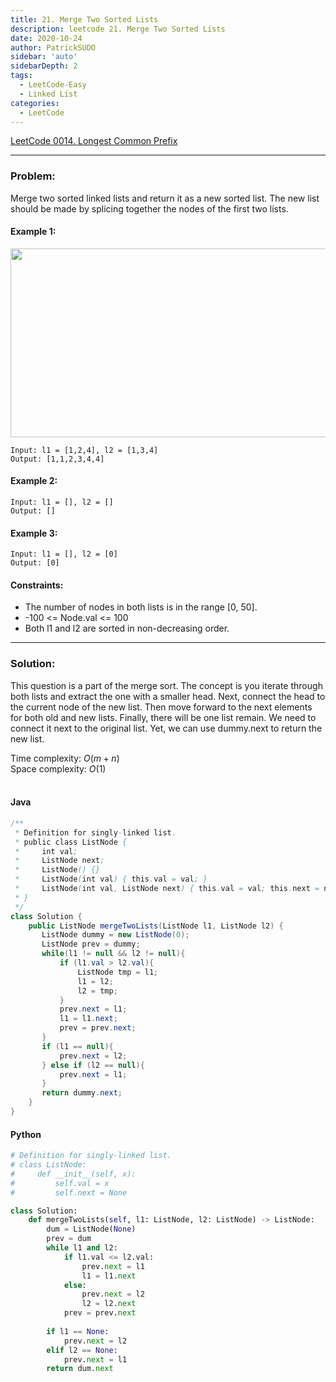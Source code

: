 ```yaml
---
title: 21. Merge Two Sorted Lists
description: leetcode 21. Merge Two Sorted Lists
date: 2020-10-24
author: PatrickSUDO
sidebar: 'auto'
sidebarDepth: 2
tags: 
  - LeetCode-Easy
  - Linked List
categories:
  - LeetCode
---
```

[LeetCode 0014. Longest Common Prefix](https://leetcode.com/problems/merge-two-sorted-lists/)

---
### Problem: 

Merge two sorted linked lists and return it as a new sorted list. The new list should be made by splicing together the nodes of the first two lists.


#### Example 1:
<img alt="" src="https://assets.leetcode.com/uploads/2020/10/03/merge_ex1.jpg" style="width: 662px; height: 302px;"> </br>

    Input: l1 = [1,2,4], l2 = [1,3,4]
    Output: [1,1,2,3,4,4]

#### Example 2:

    Input: l1 = [], l2 = []
    Output: []

#### Example 3:

    Input: l1 = [], l2 = [0]
    Output: [0]

#### Constraints:

- The number of nodes in both lists is in the range [0, 50].
- -100 <= Node.val <= 100
- Both l1 and l2 are sorted in non-decreasing order.
---
### Solution:
This question is a part of the merge sort. The concept is you iterate through both lists and extract the one with a smaller head. Next, connect the head to the current node of the new list. Then move forward to the next elements for both old and new lists. Finally, there will be one list remain. We need to connect it next to the original list. Yet, we can use dummy.next to return the new list. 

Time complexity: $O(m+n)$ </br>
Space complexity: $O(1)$
</br>
</br>


#### Java
```Java
/**
 * Definition for singly-linked list.
 * public class ListNode {
 *     int val;
 *     ListNode next;
 *     ListNode() {}
 *     ListNode(int val) { this.val = val; }
 *     ListNode(int val, ListNode next) { this.val = val; this.next = next; }
 * }
 */
class Solution {
    public ListNode mergeTwoLists(ListNode l1, ListNode l2) {
       ListNode dummy = new ListNode(0);
       ListNode prev = dummy;
       while(l1 != null && l2 != null){
           if (l1.val > l2.val){
               ListNode tmp = l1;
               l1 = l2;
               l2 = tmp;
           }
           prev.next = l1;
           l1 = l1.next;
           prev = prev.next;
       }
       if (l1 == null){
           prev.next = l2;
       } else if (l2 == null){
           prev.next = l1;
       }
       return dummy.next;
    }
}
```

#### Python
```python
# Definition for singly-linked list.
# class ListNode:
#     def __init__(self, x):
#         self.val = x
#         self.next = None

class Solution:
    def mergeTwoLists(self, l1: ListNode, l2: ListNode) -> ListNode:
        dum = ListNode(None)
        prev = dum
        while l1 and l2:
            if l1.val <= l2.val:
                prev.next = l1
                l1 = l1.next
            else:
                prev.next = l2
                l2 = l2.next
            prev = prev.next
        
        if l1 == None:
            prev.next = l2
        elif l2 == None:
            prev.next = l1
        return dum.next
```
<Disqus shortname="patricksudo" />
